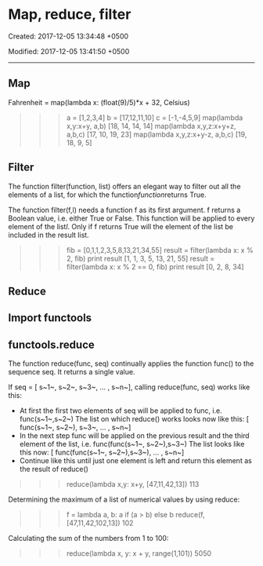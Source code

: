 # Map, reduce, filter

Created: 2017-12-05 13:34:48 +0500

Modified: 2017-12-05 13:41:50 +0500

---

## Map

Fahrenheit = map(lambda x: (float(9)/5)*x + 32, Celsius)

>>> a = [1,2,3,4]
>>> b = [17,12,11,10]
>>> c = [-1,-4,5,9]
>>> map(lambda x,y:x+y, a,b)
[18, 14, 14, 14]
>>> map(lambda x,y,z:x+y+z, a,b,c)
[17, 10, 19, 23]
>>> map(lambda x,y,z:x+y-z, a,b,c)
[19, 18, 9, 5]

## Filter

The function filter(function, list) offers an elegant way to filter out all the elements of a list, for which the function*function*returns True.

The function filter(f,l) needs a function f as its first argument. f returns a Boolean value, i.e. either True or False. This function will be applied to every element of the list*l*. Only if f returns True will the element of the list be included in the result list.

>>> fib = [0,1,1,2,3,5,8,13,21,34,55]
>>> result = filter(lambda x: x % 2, fib)
>>> print result
[1, 1, 3, 5, 13, 21, 55]
>>> result = filter(lambda x: x % 2 == 0, fib)
>>> print result
[0, 2, 8, 34]

## Reduce

## Import functools

## functools.reduce

The function reduce(func, seq) continually applies the function func() to the sequence seq. It returns a single value.

If seq = [ s~1~, s~2~, s~3~, ... , s~n~], calling reduce(func, seq) works like this:

- At first the first two elements of seq will be applied to func, i.e. func(s~1~,s~2~) The list on which reduce() works looks now like this: [ func(s~1~, s~2~), s~3~, ... , s~n~]
- In the next step func will be applied on the previous result and the third element of the list, i.e. func(func(s~1~, s~2~),s~3~)
    The list looks like this now: [ func(func(s~1~, s~2~),s~3~), ... , s~n~]
- Continue like this until just one element is left and return this element as the result of reduce()

>>> reduce(lambda x,y: x+y, [47,11,42,13])
113

Determining the maximum of a list of numerical values by using reduce:

>>> f = lambda a, b: a if (a > b) else b
>>> reduce(f, [47,11,42,102,13])
102
>>>

Calculating the sum of the numbers from 1 to 100:

>>> reduce(lambda x, y: x + y, range(1,101))
5050
